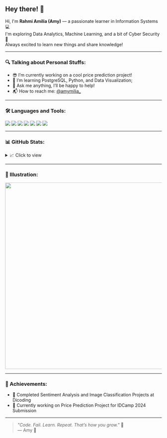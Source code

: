## Hey there! 👋

Hi, I'm **Rahmi Amilia (Amy)** — a passionate learner in Information Systems 💻  
I'm exploring Data Analytics, Machine Learning, and a bit of Cyber Security 🔐  
Always excited to learn new things and share knowledge!

---

### 🔍 Talking about Personal Stuffs:
- 😎 I’m currently working on a cool price prediction project!
- 🌱 I’m learning PostgreSQL, Python, and Data Visualization;
- 💬 Ask me anything, I’ll be happy to help!
- 📬 How to reach me: [@amymilia_](https://instagram.com/amymilia_)

---

### 🛠️ Languages and Tools:
<p>
  <img src="https://img.shields.io/badge/Python-3776AB?style=flat&logo=python&logoColor=white" />
  <img src="https://img.shields.io/badge/PostgreSQL-336791?style=flat&logo=postgresql&logoColor=white" />
  <img src="https://img.shields.io/badge/TensorFlow-FF6F00?style=flat&logo=tensorflow&logoColor=white" />
  <img src="https://img.shields.io/badge/Scikit--Learn-F7931E?style=flat&logo=scikit-learn&logoColor=white" />
  <img src="https://img.shields.io/badge/Git-F05032?style=flat&logo=git&logoColor=white" />
  <img src="https://img.shields.io/badge/Docker-2496ED?style=flat&logo=docker&logoColor=white" />
  <img src="https://img.shields.io/badge/VS%20Code-007ACC?style=flat&logo=visual-studio-code&logoColor=white" />
</p>

---

### 📊 GitHub Stats:
<details>
  <summary>📈 Click to view</summary>

  ![Amy's GitHub stats](https://github-readme-stats.vercel.app/api?username=yourusername&show_icons=true&theme=tokyonight)
  ![Top Langs](https://github-readme-stats.vercel.app/api/top-langs/?username=yourusername&layout=compact&theme=tokyonight)
</details>

---

### 🎨 Illustration:
<img src="https://raw.githubusercontent.com/yourusername/yourusername/main/namafile.png" width="600"/>

---

### 🎉 Achievements:
- 🧠 Completed Sentiment Analysis and Image Classification Projects at Dicoding
- 🚀 Currently working on Price Prediction Project for IDCamp 2024 Submission

---

> _"Code. Fail. Learn. Repeat. That’s how you grow."_ 💪  
> — Amy 🌻
